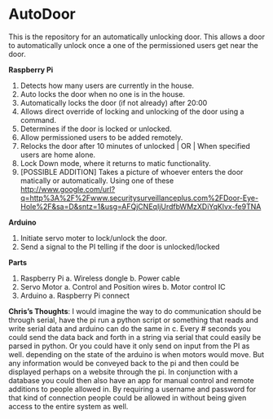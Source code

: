 AutoDoor
========
This is the repository for an automatically unlocking door. This allows a door to automatically unlock once a one of the permissioned users get near the door. 

**Raspberry Pi**
  1. Detects how many users are currently in the house.
  2. Auto locks the door when no one is in the house.
  3. Automatically locks the door (if not already) after 20:00
  4. Allows direct override of locking and unlocking of the door using a command.
  5. Determines if the door is locked or unlocked.
  6. Allow permissioned users to be added remotely.
  7. Relocks the door after 10 minutes of unlocked | OR | When specified users are home alone.
  8. Lock Down mode, where it returns to matic functionality.
  9. [POSSIBLE ADDITION] Takes a picture of whoever enters the door matically or automatically. Using one of these http://www.google.com/url?q=http%3A%2F%2Fwww.securitysurveillanceplus.com%2FDoor-Eye-Hole%2F&sa=D&sntz=1&usg=AFQjCNEqIjUrdfbWMzXDiYqKlvx-fe9TNA

**Arduino**
  1. Initiate servo moter to lock/unlock the door.
  2. Send a signal to the PI telling if the door is unlocked/locked

**Parts**
  1. Raspberry Pi
    a. Wireless dongle
    b. Power cable
  2. Servo Motor
    a. Control and Position wires
    b. Motor control IC
  3. Arduino
    a. Raspberry Pi connect

**Chris’s Thoughts**: I would imagine the way to do communication should be through serial, have the pi run a python script or something that reads and write serial data and arduino can do the same in c. Every # seconds you could send the data back and forth in a string via serial that could easily be parsed in python. Or you could have it only send on input from the PI as well. depending on the state of the arduino is when motors would move. But any information would be
conveyed back to the pi and then could be displayed perhaps on a website through the pi. In conjunction with a database you could then also have an app for manual control and remote additions to people allowed in.  By requiring a username and password for that kind of connection people could be allowed in without being given access to the entire system as well.

